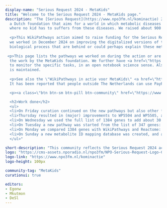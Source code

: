 ```yaml
---
display-name: "Serious Request 2024 - MetaKids"
title: "Welcome to the Serious Request 2024 - MetaKids page."
description: "The [Serious Request](https://www.npo3fm.nl/kominactie) 2024 action was to raise funding for [MetaKids](https://metakids.nl/),
  a Dutch foundation that aims for a world in which metabolic diseases can be treated or prevented and
  where no kid has to suffers from these diseases. We raised about 900 euro, thanks to everyone who made a donation!
  
  <p>This WikiPathways action aimed to raise funding for the Serious Request 2024 action and in return
  we worked in December 2024 on improving the digitalized versions of the latest literature about the
  biological process that are behind or could perhaps explain these metabolic diseases.
  
 <p>This page lists the pathways we worked on during the action or are otherwise relevant to
  the work by the MetaKids foundation. We further have <a href=\"https://github.com/orgs/wikipathways/projects/2/views/1\">this project board</a>
  to monitor the specific tasks, in an open notebook science sense. Also, a dedicated <a href=\"https://www.wikipathways.org/sr24-curation/\">curation website</a>
  is maintained.
  
  <p>See also the \"WikiPathways in actie voor MetaKids\" <a href=\"https://www.npo3fm.nl/kominactie/acties/wikipathways-in-actie-voor-metakids\">page</a> where you can donate money for MetaKids.
  It has been reported that people outside The Netherlands can use PayPal to make donations.

  <p><a class=\"btn btn-sm btn-pill btn-community\" href=\"https://www.npo3fm.nl/kominactie/acties/wikipathways-in-actie-voor-metakids/doneren\">Donate to MetaKids</a></p>

  <h2>Work done</h2>
  <ul>
  <li>On Friday curation continued on the new pathways but also other focus pathways, decreasing the number of points brought up on <a href=\"https://www.wikipathways.org/sr24-curation/index2.html\">this curation page</a>.</li>
  <li>Thursday resulted in (major) improvements to WP5504 and WP5505, and two new pathways from two new contributors (Daan and Marek): <a href=\"https://classic.wikipathways.org/index.php/Pathway:WP5506\">WP5506</a> and <a href=\"https://classic.wikipathways.org/index.php/Pathway:WP5507\">WP5507</a>.</li>
  <li>On Wednesday we used the full list of 1384 genes to add about 30 additional pathways to our <a href=\"https://www.wikipathways.org/sr24-curation/\">curation focus list</a>.</li>
  <li>On Tuesday a new pathway was started from the list of 347 genes: <a href=\"https://classic.wikipathways.org/index.php/Pathway:WP5505\">WP5505</a>.</li>
  <li>On Monday we compared 1384 genes with WikiPathways and Reactome: 347 and and 129 were not in the database respectively.</li>
  <li>On Sunday a new metabolite ID mapping database was created, and a first new pathway was drawn: <a href=\"https://classic.wikipathways.org/index.php/Pathway:WP5504\">WP5504</a>.</li>
  </ul>"

short-description: "This community reflects the Serious Request 2024 action to raise funding for MetaKids."
logo: "https://cms-assets.nporadio.nl/npo3fm/NPO-Serious-Request-Logo-Groen-Ik-Steun-RGB.png"
logo-link: "https://www.npo3fm.nl/kominactie"
logo-height: 100px

community-tag: "MetaKids"
curationui: true

editors: 
- Egonw
- Mkutmon
- DeSl
---
```

